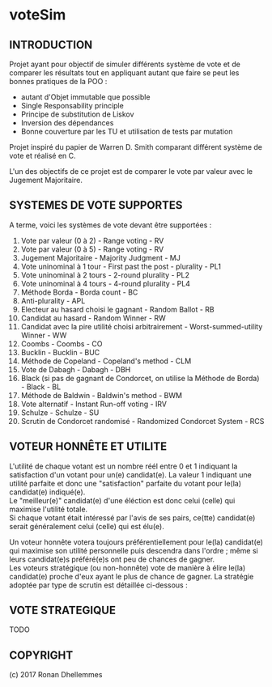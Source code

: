 # voteSim

## INTRODUCTION

Projet ayant pour objectif de simuler différents système de vote et de comparer les résultats tout en appliquant autant que faire se peut les bonnes pratiques de la POO :
  * autant d'Objet immutable que possible
  * Single Responsability principle
  * Principe de substitution de Liskov
  * Inversion des dépendances
  * Bonne couverture par les TU et utilisation de tests par mutation
  
  
Projet inspiré du papier de Warren D. Smith comparant différent système de vote et réalisé en C.

L'un des objectifs de ce projet est de comparer le vote par valeur avec le Jugement Majoritaire.


## SYSTEMES DE VOTE SUPPORTES

A terme, voici les systèmes de vote devant être supportées :

1. Vote par valeur (0 à 2) - Range voting - RV
2. Vote par valeur (0 à 5) - Range voting - RV
3. Jugement Majoritaire - Majority Judgment - MJ
4. Vote uninominal à 1 tour - First past the post - plurality - PL1
5. Vote uninominal à 2 tours - 2-round plurality - PL2
6. Vote uninominal à 4 tours - 4-round plurality - PL4
7. Méthode Borda - Borda count - BC
8. Anti-plurality - APL
9. Electeur au hasard choisi le gagnant - Random Ballot - RB
10. Candidat au hasard - Random Winner - RW
11. Candidat avec la pire utilité choisi arbitrairement - Worst-summed-utility Winner - WW
12. Coombs - Coombs - CO
13. Bucklin - Bucklin - BUC
14. Méthode de Copeland - Copeland's method - CLM
15. Vote de Dabagh - Dabagh - DBH
16. Black (si pas de gagnant de Condorcet, on utilise la Méthode de Borda) - Black - BL
17. Méthode de Baldwin - Baldwin's method - BWM
18. Vote alternatif - Instant Run-off voting - IRV
19. Schulze - Schulze - SU
20. Scrutin de Condorcet randomisé - Randomized Condorcet System - RCS

## VOTEUR HONNÊTE ET UTILITE
L'utilité de chaque votant est un nombre réél entre 0 et 1 indiquant la satisfaction d'un votant pour un(e) candidat(e). La valeur 1 indiquant une utilité parfaite et donc une "satisfaction" parfaite du votant pour le(la) candidat(e) indiqué(e).  
Le "meilleur(e)" candidat(e) d'une éléction est donc celui (celle) qui maximise l'utilité totale.  
Si chaque votant était intéressé par l'avis de ses pairs, ce(tte) candidat(e) serait généralement celui (celle) qui est élu(e).

Un voteur honnête votera toujours préférentiellement pour le(la) candidat(e) qui maximise son utilité personnelle puis descendra dans l'ordre ; même si leurs candidat(e)s préféré(e)s ont peu de chances de gagner.  
Les voteurs stratégique (ou non-honnête) vote de manière à élire le(la) candidat(e) proche d'eux ayant le plus de chance de gagner. La stratégie adoptée par type de scrutin est détaillée ci-dessous :


## VOTE STRATEGIQUE

TODO

## COPYRIGHT

(c) 2017 Ronan Dhellemmes
